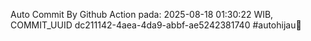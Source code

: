 Auto Commit By Github Action pada: 2025-08-18 01:30:22 WIB, COMMIT_UUID dc211142-4aea-4da9-abbf-ae5242381740 #autohijau🗿
